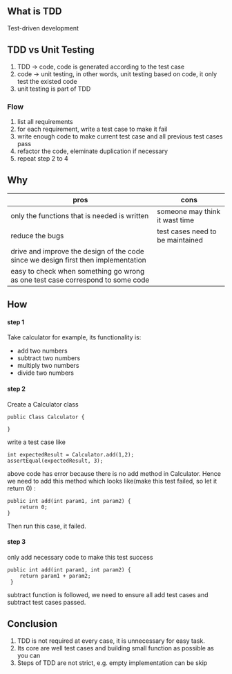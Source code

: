 ## What is TDD
Test-driven development

## TDD vs Unit Testing
1. TDD -> code, code is generated according to the test case
2. code -> unit testing, in other words, unit testing based on code, it only test the existed code
3. unit testing is part of TDD

### Flow
1. list all requirements
2. for each requirement, write a test case to make it fail
3. write enough code to make current test case and all previous test cases pass
4. refactor the code, eleminate duplication if necessary
5. repeat step 2 to 4

## Why
|    pros    |  cons    |
|------------|----------|
|only the functions that is needed is written| someone may think it wast time|
|reduce the bugs|test cases need to be maintained|
|drive and improve the design of the code since we design first then implementation|
|easy to check when something go wrong as one test case correspond to some code|


## How
#### step 1
Take calculator for example, its functionality is:
- add two numbers
- subtract two numbers
- multiply two numbers
- divide two numbers

#### step 2
Create a Calculator class
```
public Class Calculator {

}
```
write a test case like
```
int expectedResult = Calculator.add(1,2);
assertEqual(expectedResult, 3);
```
above code has error because there is no add method in Calculator.
Hence we need to add this method which looks like(make this test failed, so let it return 0) :
```
public int add(int param1, int param2) {
    return 0;
}
```
Then run this case, it failed.

#### step 3
only add necessary code to make this test success
```
public int add(int param1, int param2) {
    return param1 + param2;
 }
 ```
 
 subtract function is followed, we need to ensure all add test cases and subtract test cases passed.
 
## Conclusion
 1. TDD is not required at every case, it is unnecessary for easy task.
 2. Its core are well test cases and building small function as possible as you can
 3. Steps of TDD are not strict, e.g. empty implementation can be skip


